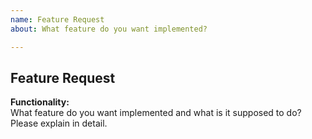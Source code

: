 ```yaml
---
name: Feature Request
about: What feature do you want implemented?

---
```


## Feature Request

**Functionality:** <br>
What feature do you want implemented and what is it supposed to do? <br>
Please explain in detail.
